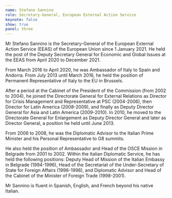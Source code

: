 ```yaml
---
name: Stefano Sannino
role: Secretary-General, European External Action Service
keynote: false
show: true
panel: three
---
```


Mr Stefano Sannino is the Secretary-General of the European External Action Service (EEAS) of the European Union since 1 January 2021. He held the post of the Deputy Secretary General for Economic and Global Issues at the EEAS from April 2020 to December 2021.

From March 2016 to April 2020, he was Ambassador of Italy to Spain and Andorra. From July 2013 until March 2016, he held the position of Permanent Representative of Italy to the EU in Brussels.

After a period at the Cabinet of the President of the Commission (from 2002 to 2004), he joined the Directorate General for External Relations as Director for Crisis Management and Representative at PSC (2004-2006), then Director for Latin America (2008-2009), and finally as Deputy Director General for Asia and Latin America (2009-2010). In 2010, he moved to the Directorate General for Enlargement as Deputy Director General and later as Director General, a position he held until June 2013.

From 2006 to 2008, he was the Diplomatic Advisor to the Italian Prime Minister and his Personal Representative to G8 summits.

He also held the position of Ambassador and Head of the OSCE Mission in Belgrade from 2001 to 2002. Within the Italian Diplomatic Service, he has held the following positions: Deputy Head of Mission of the Italian Embassy in Belgrade (1994-1996), Head of the Secretariat of the Under-Secretary of State for Foreign Affairs (1996-1998), and Diplomatic Advisor and Head of the Cabinet of the Minister of Foreign Trade (1998-2001).

Mr Sannino is fluent in Spanish, English, and French beyond his native Italian.
